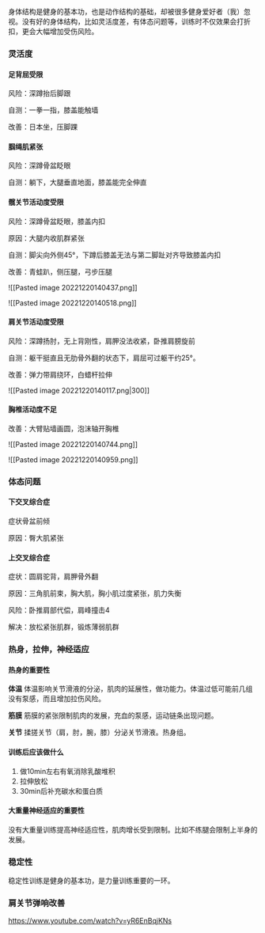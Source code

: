 身体结构是健身的基本功，也是动作结构的基础，却被很多健身爱好者（我）忽视。没有好的身体结构，比如灵活度差，有体态问题等，训练时不仅效果会打折扣，更会大幅增加受伤风险。

### 灵活度

#### 足背屈受限

风险：深蹲抬后脚跟

自测：一拳一指，膝盖能触墙

改善：日本坐，压脚踝

#### 腘绳肌紧张

风险：深蹲骨盆眨眼

自测：躺下，大腿垂直地面，膝盖能完全伸直

#### 髋关节活动度受限

风险：深蹲骨盆眨眼，膝盖内扣

原因：大腿内收肌群紧张
 
自测：脚尖向外侧45°，下蹲后膝盖无法与第二脚趾对齐导致膝盖内扣

改善：青蛙趴，侧压腿，弓步压腿 

![[Pasted image 20221220140437.png]]

![[Pasted image 20221220140518.png]]

#### 肩关节活动度受限

风险：深蹲扬肘，无上背刚性，肩胛没法收紧，卧推肩膀旋前

自测：躯干挺直且无肋骨外翻的状态下，肩屈可过躯干约25°。

改善：弹力带肩绕环，白蜡杆拉伸

![[Pasted image 20221220140117.png|300]]

#### 胸椎活动度不足

改善：大臂贴墙画圆，泡沫轴开胸椎

![[Pasted image 20221220140744.png]]

![[Pasted image 20221220140959.png]]

### 体态问题

#### 下交叉综合症

症状骨盆前倾

原因：臀大肌紧张

#### 上交叉综合症

症状：圆肩驼背，肩胛骨外翻

原因：三角肌前束，胸大肌，胸小肌过度紧张，肌力失衡

风险：卧推肩部代偿，肩峰撞击4

解决：放松紧张肌群，锻炼薄弱肌群

### 热身，拉伸，神经适应

#### 热身的重要性

**体温** 体温影响关节滑液的分泌，肌肉的延展性，做功能力。体温过低可能前几组没有泵感，而且增加拉伤风险。

**筋膜** 筋膜的紧张限制肌肉的发展，充血的泵感，运动链条出现问题。

**关节** 揉搓关节（肩，肘，腕，膝）分泌关节滑液。热身组。

#### 训练后应该做什么

1. 做10min左右有氧消除乳酸堆积
2. 拉伸放松
3. 30min后补充碳水和蛋白质

#### 大重量神经适应的重要性

没有大重量训练提高神经适应性，肌肉增长受到限制。比如不练腿会限制上半身的发展。



### 稳定性

稳定性训练是健身的基本功，是力量训练重要的一环。

### 肩关节弹响改善

https://www.youtube.com/watch?v=yR6EnBqjKNs